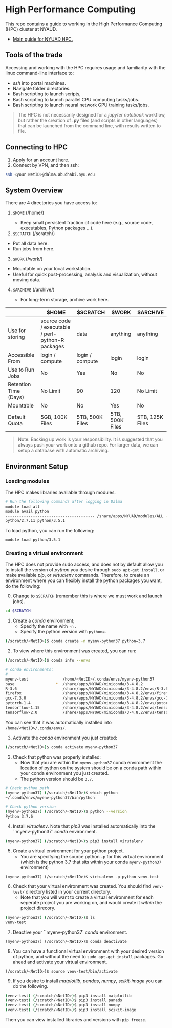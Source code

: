# High Performance Computing
This repo contains a guide to working in the High Performance Computing (HPC) cluster at NYAUD.

- [Main guide for NYUAD HPC.](https://wikis.nyu.edu/display/ADRC/Overview)

## Tools of the trade

Accessing and working with the HPC requires usage and familiarity with the linux command-line interface to: 

- _ssh_ into portal machines.
- Navigate folder directories.
- Bash scripting to launch scripts, 
- Bash scripting to launch parallel CPU computing tasks/jobs.
- Bash scripting to launch neural network GPU training tasks/jobs.

> The HPC is not necessarily designed for a _jupyter notebook_ workflow, but rather the creation of __.py__ files (and scripts in other languages) that can be launched from the command line, with results written to file.



## Connecting to HPC

1. Apply for an account [here](https://wikis.nyu.edu/display/ADRC/Accounts).
2. Connect by VPN, and then ssh:

```bash
ssh <your NetID>@dalma.abudhabi.nyu.edu
```



## System Overview

There are 4 directories you have access to: 

1. `$HOME` (/home/<NetID>)
   - Keep small persistent fraction of code here (e.g., source code, executables, Python packages ...).
2.  `$SCRATCH` (/scratch/<NetID>)
   - Put all data here.
   - Run jobs from here.
3.  `$WORK` (/work/<NetID>)
   - Mountable on your local workstation. 
   - Useful for quick post-processing, analysis and visualization, without moving data.
4. `$ARCHIVE` (/archive/<NetID>)
   - For long-term storage, archive work here.

|                       | $HOME                                             | $SCRATCH        | $WORK           | $ARCHIVE        |
| --------------------- | ------------------------------------------------- | --------------- | --------------- | --------------- |
| Use for storing       | source code / executable / perl-python-R packages | data            | anything        | anything        |
| Accessible From       | login / compute                                   | login / compute | login           | login           |
| Use to Run Jobs       | No                                                | Yes             | No              | No              |
| Retention Time (Days) | No Limit                                          | 90              | 120             | No Limit        |
| Mountable             | No                                                | No              | Yes             | No              |
| Default Quota         | 5GB, 100K Files                                   | 5TB, 500K Files | 5TB, 500K Files | 5TB, 125K Files |

> Note: Backing up work is your responsibility. It is suggested that you always push your work onto a github repo. For larger data, we can setup a database with automatic archiving.



## Environment Setup


### Loading modules

The HPC makes libraries available through modules. 

```bash
# Run the following commands after logging in Dalma
module load all
module avail python
--------------------------------------- /share/apps/NYUAD/modules/ALL ----------------------
python/2.7.11 python/3.5.1
```



To load python, you can run the following:

```bash
module load python/3.5.1
```



### Creating a virtual environment

The HPC does not provide sudo access, and does not by default allow you to install the version of _python_ you desire through `sudo apt-get install`, or make available _pip_, or _virtualenv_ commands. Therefore, to create an environment where you can flexibly install the python packages you want, do the following:



0. Change to `$SCRATCH` (remember this is where we must work and launch jobs).

```bash
cd $SCRATCH
```



1. Create a _conda_ environment; 
   - Specify the name with `-n` .
   - Specify the python version with `python=`.

```bash
(/scratch/<NetID>)$ conda create -n myenv-python37 python=3.7
```



2. To view where this environment was created, you can run:

```bash
(/scratch/<NetID>)$ conda info --envs

# conda environments:
#
myenv-test               /home/<NetID>/.conda/envs/myenv-python37
base                  *  /share/apps/NYUAD/miniconda/3-4.8.2
R-3.6                    /share/apps/NYUAD/miniconda/3-4.8.2/envs/R-3.6
firefox                  /share/apps/NYUAD/miniconda/3-4.8.2/envs/firefox
gcc-7.3.0                /share/apps/NYUAD/miniconda/3-4.8.2/envs/gcc-7.3.0
pytorch-1.4              /share/apps/NYUAD/miniconda/3-4.8.2/envs/pytorch-1.4
tensorflow-1.15          /share/apps/NYUAD/miniconda/3-4.8.2/envs/tensorflow-1.15
tensorflow-2.0           /share/apps/NYUAD/miniconda/3-4.8.2/envs/tensorflow-2.0
```

You can see that it was automatically installed into `/home/<NetID>/.conda/envs/`.



3. Activate the _conda_ environment you just created:

```bash
(/scratch/<NetID>)$ conda activate myenv-python37
```



3. Check that python was properly installed:
   - Now that you are within the `myenv-python37` conda environment the location of python on the system should be on a conda path within your conda environment you just created. 
   - The python version should be `3.7`.

```bash
# Check python path
(myenv-python37) (/scratch/<NetID>)$ which python
~/.conda/envs/myenv-python37/bin/python

# Check python version
(myenv-python37) (/scratch/<NetID>)$ python --version
Python 3.7.6
```



4. Install _virtualenv_. Note that _pip3_ was installed automatically into the ``myenv-python37` _conda_ environment.

```bash
(myenv-python37) (/scratch/<NetID>)$ pip3 install virutalenv
```



5. Create a virtual environment for your python project.
   - You are specifying the source python `-p` for this virtual environment (which is the python 3.7 that sits within your conda `myenv-python37` environment)

```
(myenv-python37) (/scratch/<NetID>)$ virtualenv -p python venv-test
```



6. Check that your virtual environment was created.  You should find `venv-test/` directory listed in your current directory. 
   - Note that you will want to create a virtual environment for each seperate project you are working on, and would create it _within_ the project direcory.

```bash
(myenv-python37) (/scratch/<NetID>)$ ls
venv-test
```



7. Deactive your  ``myenv-python37` _conda_ environment.

```
(myenv-python37) (/scratch/<NetID>)$ conda deactivate
```



8. You can have a functional virtual environment with your desired version of python, and without the need to `sudo apt-get install` packages. Go ahead and activate your virtual environment.

```
(/scratch/<NetID>)$ source venv-test/bin/activate
```



9. If you desire to install _matplotlib_, _pandas_, _numpy_, _scikit-image_ you can do the following. 

```bash
(venv-test) (/scratch/<NetID>)$ pip3 install matplotlib
(venv-test) (/scratch/<NetID>)$ pip3 install panads
(venv-test) (/scratch/<NetID>)$ pip3 install numpy
(venv-test) (/scratch/<NetID>)$ pip3 install scikit-image
```

Then you can view installed libraries and versions with `pip freeze`.


